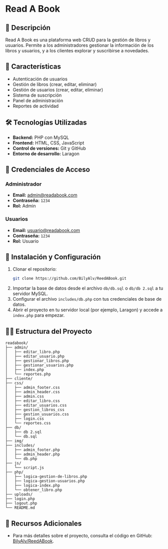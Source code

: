 
# Read A Book

## 📌 Descripción
Read A Book es una plataforma web CRUD para la gestión de libros y usuarios. Permite a los administradores gestionar la información de los libros y usuarios, y a los clientes explorar y suscribirse a novedades.

## 🚀 Características
- Autenticación de usuarios  
- Gestión de libros (crear, editar, eliminar)  
- Gestión de usuarios (crear, editar, eliminar)  
- Sistema de suscripción  
- Panel de administración  
- Reportes de actividad  

## 🛠️ Tecnologías Utilizadas
- **Backend:** PHP con MySQL  
- **Frontend:** HTML, CSS, JavaScript  
- **Control de versiones:** Git y GitHub  
- **Entorno de desarrollo:** Laragon  

## 🔑 Credenciales de Acceso

### **Administrador**
- **Email:** admin@readabook.com  
- **Contraseña:** `1234`  
- **Rol:** Admin  

### **Usuarios**
- **Email:** usuario@readabook.com  
- **Contraseña:** `1234`  
- **Rol:** Usuario  

## 📝 Instalación y Configuración
1. Clonar el repositorio:
   ```bash
   git clone https://github.com/BilyAlv/ReedABook.git
   ```
2. Importar la base de datos desde el archivo `db/db.sql` o `db/db 2.sql` a tu servidor MySQL.
3. Configurar el archivo `includes/db.php` con tus credenciales de base de datos.
4. Abrir el proyecto en tu servidor local (por ejemplo, Laragon) y accede a `index.php` para empezar.

## 🧑‍💻 Estructura del Proyecto

```plaintext
readabook/
├── admin/
│   ├── editar_libro.php
│   ├── editar_usuario.php
│   ├── gestionar_libros.php
│   ├── gestionar_usuarios.php
│   ├── index.php
│   └── reportes.php
├── cliente/
├── css/
│   ├── admin_footer.css
│   ├── admin_header.css
│   ├── admin.css
│   ├── editar_libro.css
│   ├── editar_usuarios.css
│   ├── gestion_libros_css
│   ├── gestion_usuarios.css
│   ├── login.css
│   └── reportes.css
├── db/
│   ├── db 2.sql
│   └── db.sql
├── img/
├── includes/
│   ├── admin_footer.php
│   ├── admin_header.php
│   └── db.php
├── js/
│   └── script.js
├── php/
│   ├── logica-gestion-de-libros.php
│   ├── logica-gestion-usuarios.php
│   ├── logica-index.php
│   └── obtener_libro.php
├── uploads/
├── login.php
├── logout.php
└── README.md
```

## 🔧 Recursos Adicionales
- Para más detalles sobre el proyecto, consulta el código en GitHub: [BilyAlv/ReedABook](https://github.com/BilyAlv/ReedABook).

